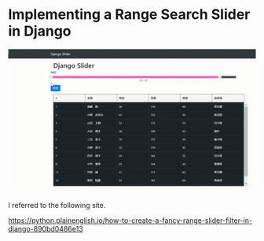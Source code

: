 # Implementing a Range Search Slider in Django


![demo](https://github.com/sinjorjob/django-range-slider/blob/master/images/django-slider.gif)


I referred to the following site.

https://python.plainenglish.io/how-to-create-a-fancy-range-slider-filter-in-django-890bd0486e13
